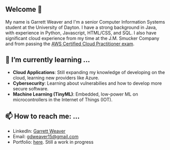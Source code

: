 ## Welcome 👋

My name is Garrett Weaver and I'm a senior Computer Information Systems student at the University of Dayton. I have a strong background in Java, with experience in Python, Javascript, HTML/CSS, and SQL. I also have significant cloud experience from my time at the J.M. Smucker Company and from passing the [AWS Certified Cloud Practitioner exam](https://cp.certmetrics.com/amazon/en/public/verify/credential/b85f8698f4bb41fe811cdb78e10f9176).

## 🌱 I’m currently learning ...

- **Cloud Applications**: Still expanding my knowledge of developing on the cloud, learning new providers like Azure.
- **Cybersecurity**: Learning about vulnerabilies and how to develop more secure software.
- **Machine Learning (TinyML)**: Embedded, low-power ML on microcontrollers in the Internet of Things (IOT).
  
## 📫 How to reach me: ...

- LinkedIn: [Garrett Weaver](https://www.linkedin.com/in/garrett-weaver/)
- Email: [gdweaver15@gmail.com](mailto:gdweaver15@gmail.com)
- Portfolio: [here](https://garrettweaver.vercel.app/). Still a work in progress

